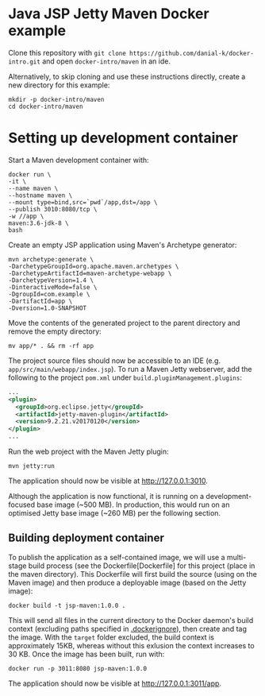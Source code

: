 # Java JSP Jetty Maven Docker example
Clone this repository with ```git clone https://github.com/danial-k/docker-intro.git``` and open ```docker-intro/maven``` in an ide.

Alternatively, to skip cloning and use these instructions directly, create a new directory for this example:

```shell
mkdir -p docker-intro/maven
cd docker-intro/maven
```

# Setting up development container
Start a Maven development container with:
```shell
docker run \
-it \
--name maven \
--hostname maven \
--mount type=bind,src=`pwd`/app,dst=/app \
--publish 3010:8080/tcp \
-w //app \
maven:3.6-jdk-8 \
bash
```

Create an empty JSP application using Maven's Archetype generator:
```shell
mvn archetype:generate \
-DarchetypeGroupId=org.apache.maven.archetypes \
-DarchetypeArtifactId=maven-archetype-webapp \
-DarchetypeVersion=1.4 \
-DinteractiveMode=false \
-DgroupId=com.example \
-DartifactId=app \
-Dversion=1.0-SNAPSHOT
```

Move the contents of the generated project to the parent directory and remove the empty directory:
```shell
mv app/* . && rm -rf app
```
The project source files should now be accessible to an IDE (e.g. ```app/src/main/webapp/index.jsp```).  To run a Maven Jetty webserver, add the following to the project ```pom.xml``` under ```build.pluginManagement.plugins```:
```xml
...
<plugin>
  <groupId>org.eclipse.jetty</groupId>
  <artifactId>jetty-maven-plugin</artifactId>
  <version>9.2.21.v20170120</version>
</plugin>
...
```

Run the web project with the Maven Jetty plugin:
```shell
mvn jetty:run
```

The application should now be visible at http://127.0.0.1:3010.

Although the application is now functional, it is running on a development-focused base image (~500 MB).  In production, this would run on an optimised Jetty base image (~260 MB) per the following section.

## Building deployment container
To publish the application as a self-contained image, we will use a multi-stage build process (see the Dockerfile[Dockerfile] for this project (place in the maven directory). This Dockerfile will first build the source (using on the Maven image) and then produce a deployable image (based on the Jetty image):
```shell
docker build -t jsp-maven:1.0.0 .
```

This will send all files in the current directory to the Docker daemon's build context (excluding paths specified in [.dockerignore](.dockerignore)), then create and tag the image. With the ```target``` folder excluded, the build context is approximately 15KB, whereas without this exlusion the context increases to 30 KB. Once the image has been built, run with:
```shell
docker run -p 3011:8080 jsp-maven:1.0.0
```
The application should now be visible at http://127.0.0.1:3011/app.
